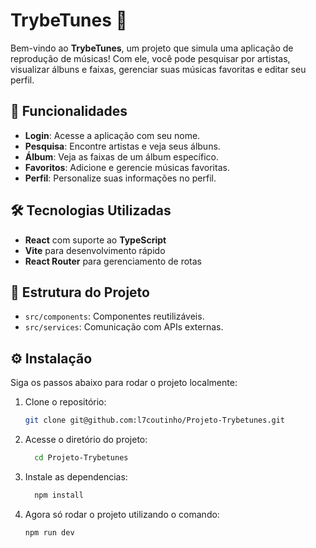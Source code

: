 # TrybeTunes 🎵

Bem-vindo ao **TrybeTunes**, um projeto que simula uma aplicação de reprodução de músicas! Com ele, você pode pesquisar por artistas, visualizar álbuns e faixas, gerenciar suas músicas favoritas e editar seu perfil.

## 🚀 Funcionalidades

- **Login**: Acesse a aplicação com seu nome.
- **Pesquisa**: Encontre artistas e veja seus álbuns.
- **Álbum**: Veja as faixas de um álbum específico.
- **Favoritos**: Adicione e gerencie músicas favoritas.
- **Perfil**: Personalize suas informações no perfil.

## 🛠️ Tecnologias Utilizadas

- **React** com suporte ao **TypeScript**
- **Vite** para desenvolvimento rápido
- **React Router** para gerenciamento de rotas

## 📂 Estrutura do Projeto

- `src/components`: Componentes reutilizáveis.
- `src/services`: Comunicação com APIs externas.
  
## ⚙️ Instalação

Siga os passos abaixo para rodar o projeto localmente:

1. Clone o repositório:
   ```bash
   git clone git@github.com:l7coutinho/Projeto-Trybetunes.git
   ```
2. Acesse o diretório do projeto:
   ```bash
     cd Projeto-Trybetunes
   ```
3. Instale as dependencias:
   ```bash
     npm install
   ```
4. Agora só rodar o projeto utilizando o comando:
   ```bash
   npm run dev
   ```
   
